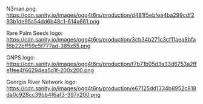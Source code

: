N3man.png: https://cdn.sanity.io/images/ogg4t6rs/production/d481f5ebfea4ba299cdf293b1de95a54dd6b48c1-614x661.png

Rare Palm Seeds logo: https://cdn.sanity.io/images/ogg4t6rs/production/3cb34b271c3cf11aea8bfaf6b22bff59c5f777ad-385x55.png

GNPS logo: https://cdn.sanity.io/images/ogg4t6rs/production/f7b71b05d3a33d6753a2ffe1fee4f66294ea5d1f-200x200.png

Georgia River Network logo: https://cdn.sanity.io/images/ogg4t6rs/production/e67125dd1334b8952c818da0c928cc39bb4f6af3-397x200.png